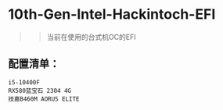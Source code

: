 # 10th-Gen-Intel-Hackintoch-EFI

>> 当前在使用的台式机OC的EFI


## 配置清单：
    i5-10400F 
    RX580蓝宝石 2304 4G
    技嘉B460M AORUS ELITE

